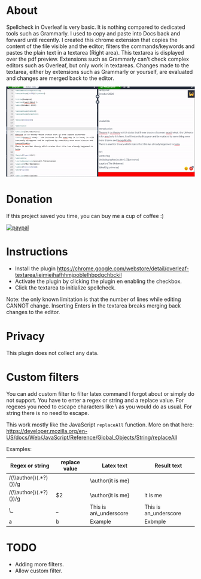 # About

Spellcheck in Overleaf is very basic. It is nothing compared to dedicated tools such as Grammarly. I used to copy and paste into Docs back and forward until recently. I created this chrome extension that copies the content of the file visible and the editor; filters the commands/keywords and pastes the plain text in a textarea (Right area). This textarea is displayed over the pdf preview. Extensions such as Grammarly can't check complex editors such as Overleaf, but only work in textareas. Changes made to the textarea, either by extensions such as Grammarly or yourself, are evaluated and changes are merged back to the editor.

![](plugin.gif)

# Donation
If this project saved you time, you can buy me a cup of coffee :)

[![paypal](https://www.paypalobjects.com/en_US/i/btn/btn_donateCC_LG.gif)](https://www.paypal.com/cgi-bin/webscr?cmd=_s-xclick&hosted_button_id=6B3GESXVWUPAJ)


# Instructions
  - Install the plugin https://chrome.google.com/webstore/detail/overleaf-textarea/iejmieihafhhmjpoblelhbpdgchbckil
  - Activate the plugin by clicking the plugin en enabling the checkbox.
  - Click the textarea to initialize spellcheck.
  
Note: the only known limitation is that the number of lines while editing CANNOT change. Inserting Enters in the textarea breaks merging back changes to the editor.

# Privacy
This plugin does not collect any data.

# Custom filters
You can add custom filter to filter latex command I forgot about or simply do not support.
You have to enter a regex or string and a replace value. For regexes you need to escape characters like \ as you would do as usual.
For string there is no need to escape.

This work mostly like the JavaScript `replaceAll` function. 
More on that here: https://developer.mozilla.org/en-US/docs/Web/JavaScript/Reference/Global_Objects/String/replaceAll


Examples:

| Regex or string           | replace value | Latex text               | Result text            |
| ------------------------- | ------------- | -------------------------|----------------------- |
| /(\\\\author{)(.*?)(})/g  |               | \\author{it is me}      |                        |
| /(\\\\author{)(.*?)(})/g  | $2            | \\author{it is me}      | it is me               |
| \\_                       | _             | This is an\\_underscore  | This is an_underscore  |
| a                         | b             | Example                  | Exbmple                |




# TODO
  - Adding more filters.
  - Allow custom filter.
